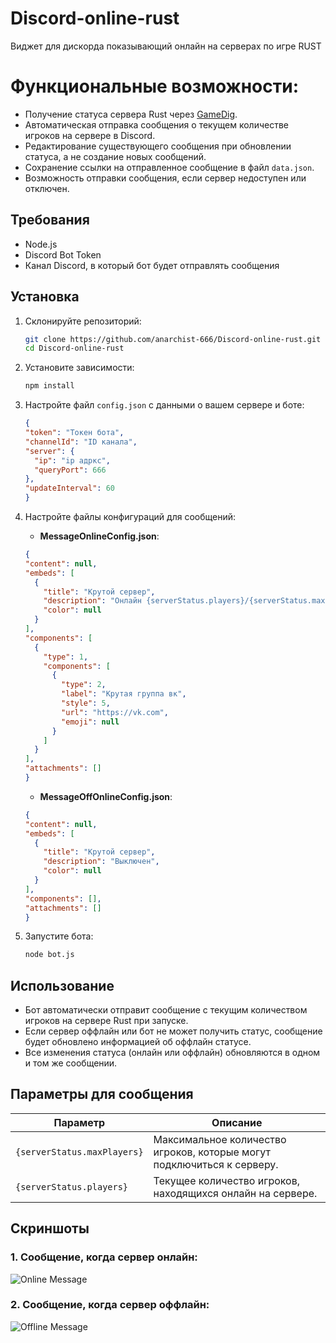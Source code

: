 # Discord-online-rust
Виджет для дискорда показывающий онлайн на серверах по игре RUST
# Функциональные возможности:
- Получение статуса сервера Rust через [GameDig](https://www.npmjs.com/package/gamedig).
- Автоматическая отправка сообщения о текущем количестве игроков на сервере в Discord.
- Редактирование существующего сообщения при обновлении статуса, а не создание новых сообщений.
- Сохранение ссылки на отправленное сообщение в файл `data.json`.
- Возможность отправки сообщения, если сервер недоступен или отключен.

## Требования

- Node.js
- Discord Bot Token
- Канал Discord, в который бот будет отправлять сообщения

## Установка

1. Склонируйте репозиторий:
    ```bash
    git clone https://github.com/anarchist-666/Discord-online-rust.git
    cd Discord-online-rust
    ```

2. Установите зависимости:
    ```bash
    npm install
    ```

3. Настройте файл `config.json` с данными о вашем сервере и боте:
    ```json
    {
    "token": "Токен бота",
    "channelId": "ID канала",
    "server": {
      "ip": "ip адркс",
      "queryPort": 666
    },
    "updateInterval": 60
    }
    ```

4. Настройте файлы конфигураций для сообщений:
    - **MessageOnlineConfig.json**:
    ```json
    {
    "content": null,
    "embeds": [
      {
        "title": "Крутой сервер",
        "description": "Онлайн {serverStatus.players}/{serverStatus.maxPlayers}",
        "color": null
      }
    ],
    "components": [
      {
        "type": 1,
        "components": [
          {
            "type": 2,
            "label": "Крутая группа вк",
            "style": 5,
            "url": "https://vk.com",
            "emoji": null
          }
        ]
      }
    ],
    "attachments": []
    }
    ```

    - **MessageOffOnlineConfig.json**:
    ```json
    {
    "content": null,
    "embeds": [
      {
        "title": "Крутой сервер",
        "description": "Выключен", 
        "color": null
      }
    ],
    "components": [],
    "attachments": []
    }
    ```

5. Запустите бота:
    ```bash
    node bot.js
    ```

## Использование

- Бот автоматически отправит сообщение с текущим количеством игроков на сервере Rust при запуске.
- Если сервер оффлайн или бот не может получить статус, сообщение будет обновлено информацией об оффлайн статусе.
- Все изменения статуса (онлайн или оффлайн) обновляются в одном и том же сообщении.

## Параметры для сообщения

| Параметр                      | Описание                          |
|-------------------------------|------------------------------------|
| `{serverStatus.maxPlayers}`    | Максимальное количество игроков, которые могут подключиться к серверу. |
| `{serverStatus.players}`       | Текущее количество игроков, находящихся онлайн на сервере. |

## Скриншоты

### 1. Сообщение, когда сервер онлайн:
![Online Message](https://via.placeholder.com/800x400?text=Online+Server+Message)

### 2. Сообщение, когда сервер оффлайн:
![Offline Message](https://via.placeholder.com/800x400?text=Offline+Server+Message)
